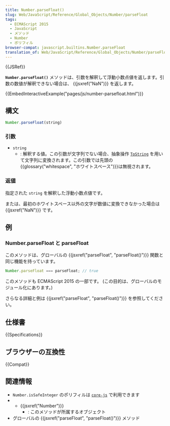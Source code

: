 ```yaml
---
title: Number.parseFloat()
slug: Web/JavaScript/Reference/Global_Objects/Number/parseFloat
tags:
  - ECMAScript 2015
  - JavaScript
  - メソッド
  - Number
  - ポリフィル
browser-compat: javascript.builtins.Number.parseFloat
translation_of: Web/JavaScript/Reference/Global_Objects/Number/parseFloat
---
```

{{JSRef}}

**`Number.parseFloat()`** メソッドは、引数を解釈して浮動小数点値を返します。引数の数値が解釈できない場合は、 {{jsxref("NaN")}} を返します。

{{EmbedInteractiveExample("pages/js/number-parsefloat.html")}}

## 構文

```js
Number.parseFloat(string)
```

### 引数

- `string`
  - : 解釈する値。この引数が文字列でない場合、抽象操作 [`ToString`](https://tc39.es/ecma262/#sec-tostring) を用いて文字列に変換されます。この引数では先頭の{{glossary("whitespace", "ホワイトスペース")}}は無視されます。

### 返値

指定された `string` を解釈した浮動小数点値です。

または、最初のホワイトスペース以外の文字が数値に変換できなかった場合は {{jsxref("NaN")}} です。

## 例

### Number.parseFloat と parseFloat

このメソッドは、グローバルの {{jsxref("parseFloat", "parseFloat()")}} 関数と同じ機能を持っています。

```js
Number.parseFloat === parseFloat; // true
```

このメソッドも ECMAScript 2015 の一部です。 (この目的は、グローバルのモジュール化にあります。)

さらなる詳細と例は {{jsxref("parseFloat", "parseFloat()")}} を参照してください。

## 仕様書

{{Specifications}}

## ブラウザーの互換性

{{Compat}}

## 関連情報

- `Number.isSafeInteger` のポリフィルは [`core-js`](https://github.com/zloirock/core-js#ecmascript-number) で利用できます
- - {{jsxref("Number")}}
    - : このメソッドが所属するオブジェクト
   </li>
- グローバルの {{jsxref("parseFloat", "parseFloat()")}} メソッド
